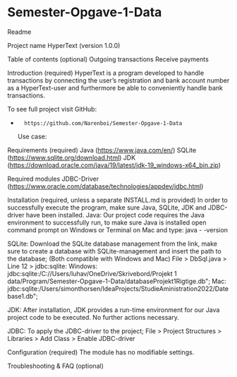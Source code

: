 # Semester-Opgave-1-Data

Readme
 
Project name
HyperText (version 1.0.0)
 
Table of contents (optional)
Outgoing transactions
Receive payments
 
 
Introduction (required)
HyperText is a program developed to handle transactions by connecting the user’s registration and bank account number as a HyperText-user and furthermore be able to conveniently handle bank transactions.
 
To see full project visit GitHub:
-   	https://github.com/Narenboi/Semester-Opgave-1-Data
 
	Use case:
	
 
 
Requirements (required)
Java (https://www.java.com/en/)
SQLite (https://www.sqlite.org/download.html)
JDK (https://download.oracle.com/java/19/latest/jdk-19_windows-x64_bin.zip)
 
Required modules
JDBC-Driver (https://www.oracle.com/database/technologies/appdev/jdbc.html) 
 
Installation (required, unless a separate INSTALL.md is provided)
In order to successfully execute the program, make sure Java, SQLite, JDK and JDBC-driver have been installed. 
Java: Our project code requires the Java environment to successfully run, to make sure Java is installed open command prompt on Windows or Terminal on Mac and type: java - -version
 
SQLite: Download the SQLite database management from the link, make sure to create a database with SQLite-management and insert the path to the database;
(Both compatible with Windows and Mac)
File > DbSql.java > Line 12 > jdbc:sqlite:
Windows: jdbc:sqlite:/C://Users/luhav/OneDrive/Skrivebord/Projekt 1 data/Program/Semester-Opgave-1-Data/databaseProjekt1Rigtige.db";
Mac: jdbc:sqlite:/Users/simonthorsen/IdeaProjects/StudieAministration2022/Datebase1.db";
 
JDK: After installation, JDK provides a run-time environment for our Java project code to be executed. No further actions necessary.
 
JDBC: To apply the JDBC-driver to the project;
File  > Project Structures > Libraries > Add Class > Enable JDBC-driver
 
 
Configuration (required)
The module has no modifiable settings.
 
Troubleshooting & FAQ (optional)


